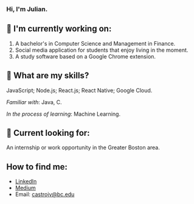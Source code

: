 ### Hi, I'm Julian.

## 🌱 I'm currently working on:
1. A bachelor's in Computer Science and Management in Finance.
2. Social media application for students that enjoy living in the moment.
3. A study software based on a Google Chrome extension.

## 🤔 What are my skills?
JavaScript; Node.js; React.js; React Native; Google Cloud.

_Familiar with_: Java, C.

_In the process of learning_: Machine Learning.

## 🔭 Current looking for:
An internship or work opportunity in the Greater Boston area.

## How to find me:
- [LinkedIn](https://www.linkedin.com/in/julian-castro-7950aa1a7/)
- [Medium](https://medium.com/@jcast5008)
- Email: castrojv@bc.edu

